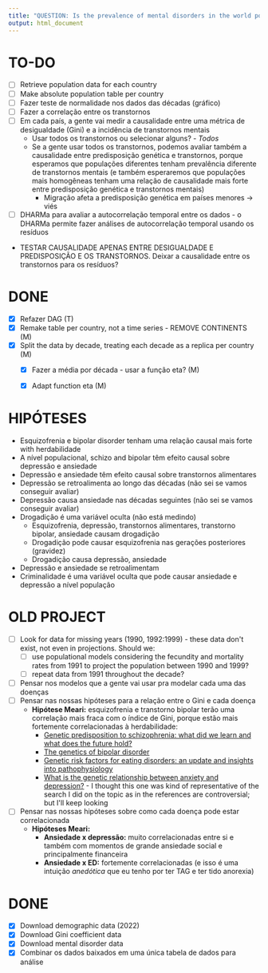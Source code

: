 ```yaml
---
title: "QUESTION: Is the prevalence of mental disorders in the world population caused by social inequality?"
output: html_document
---
```


# TO-DO

-   [ ] Retrieve population data for each country
-   [ ] Make absolute population table per country
-   [ ] Fazer teste de normalidade nos dados das décadas (gráfico)
-   [ ] Fazer a correlação entre os transtornos
-   [ ] Em cada país, a gente vai medir a causalidade entre uma métrica de desigualdade (Gini) e a incidência de transtornos mentais
    -   Usar todos os transtornos ou selecionar alguns? - *Todos*
    -   Se a gente usar todos os transtornos, podemos avaliar também a causalidade entre predisposição genética e transtornos, porque esperamos que populações diferentes tenham prevalência diferente de transtornos mentais (e também esperaremos que populações mais homogêneas tenham uma relação de causalidade mais forte entre predisposição genética e transtornos mentais)
        - Migração afeta a predisposição genética em países menores -> viés
-   [ ] DHARMa para avaliar a autocorrelação temporal entre os dados - o DHARMa permite fazer análises de autocorrelação temporal usando os resíduos
- TESTAR CAUSALIDADE APENAS ENTRE DESIGUALDADE E PREDISPOSIÇÃO E OS TRANSTORNOS. Deixar a causalidade entre os transtornos para os resíduos?

# DONE

-   [X] Refazer DAG (T)
-   [X] Remake table per country, not a time series - REMOVE CONTINENTS (M)
-   [X] Split the data by decade, treating each decade as a replica per country (M)
    -   [X] Fazer a média por década - usar a função eta? (M)
    -   [X] Adapt function eta (M)
    



# HIPÓTESES

- Esquizofrenia e bipolar disorder tenham uma relação causal mais forte with herdabilidade
- A nível populacional, schizo and bipolar têm efeito causal sobre depressão e ansiedade
- Depressão e ansiedade têm efeito causal sobre transtornos alimentares
- Depressão se retroalimenta ao longo das décadas (não sei se vamos conseguir avaliar)
- Depressão causa ansiedade nas décadas seguintes (não sei se vamos conseguir avaliar)
- Drogadição é uma variável oculta (não está medindo)
    - Esquizofrenia, depressão, transtornos alimentares, transtorno bipolar, ansiedade causam drogadição
    - Drogadição pode causar esquizofrenia nas gerações posteriores (gravidez)
    - Drogadição causa depressão, ansiedade
- Depressão e ansiedade se retroalimentam
- Criminalidade é uma variável oculta que pode causar ansiedade e depressão a nível população

# OLD PROJECT

-   [ ] Look for data for missing years (1990, 1992:1999) - these data don't exist, not even in projections. Should we:
    -   [ ] use populational models considering the fecundity and mortality rates from 1991 to project the population between 1990 and 1999?
    -   [ ] repeat data from 1991 throughout the decade?
-   [ ] Pensar nos modelos que a gente vai usar pra modelar cada uma das doenças
-   [ ] Pensar nas nossas hipóteses para a relação entre o Gini e cada doença
    -   **Hipótese Meari:** esquizofrenia e transtorno bipolar terão uma correlação mais fraca com o índice de Gini, porque estão mais fortemente correlacionadas à herdabilidade:
        -   [Genetic predisposition to schizophrenia: what did we learn and what does the future hold?](https://www.researchgate.net/profile/Karoly-Mirnics/publication/51902468_Vereczkei_A_Mirnics_K_Genetic_predisposition_to_schizophrenia_what_did_we_learn_and_what_does_the_future_hold_Neuropsychopharmacol_Hung_13_205-210/links/0fcfd505893f028661000000/Vereczkei-A-Mirnics-K-Genetic-predisposition-to-schizophrenia-what-did-we-learn-and-what-does-the-future-hold-Neuropsychopharmacol-Hung-13-205-210.pdf)
        -   [The genetics of bipolar disorder](https://www.nature.com/articles/s41380-019-0634-7)
        -   [Genetic risk factors for eating disorders: an update and insights into pathophysiology](https://journals.sagepub.com/doi/full/10.1177/2045125318814734)
        -   [What is the genetic relationship between anxiety and depression?](https://onlinelibrary.wiley.com/doi/full/10.1002/ajmg.c.30171) - I thought this one was kind of representative of the search I did on the topic as in the references are controversial; but I'll keep looking
-   [ ] Pensar nas nossas hipóteses sobre como cada doença pode estar correlacionada
    -   **Hipóteses Meari:**
        -   **Ansiedade x depressão:** muito correlacionadas entre si e também com momentos de grande ansiedade social e principalmente financeira
        -   **Ansiedade x ED:** fortemente correlacionadas (e isso é uma intuição *anedótica* que eu tenho por ter TAG e ter tido anorexia)

# DONE

-   [x] Download demographic data (2022)
-   [x] Download Gini coefficient data
-   [x] Download mental disorder data
-   [x] Combinar os dados baixados em uma única tabela de dados para análise
